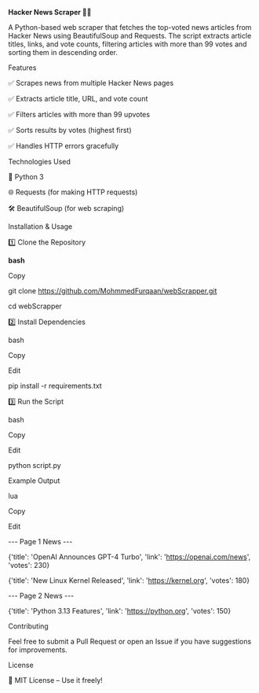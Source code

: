 **Hacker News Scraper 📰🚀**

A Python-based web scraper that fetches the top-voted news articles from Hacker News using BeautifulSoup and Requests. The script extracts article titles, links, and vote counts, filtering articles with more than 99 votes and sorting them in descending order.

Features

✅ Scrapes news from multiple Hacker News pages

✅ Extracts article title, URL, and vote count

✅ Filters articles with more than 99 upvotes

✅ Sorts results by votes (highest first)

✅ Handles HTTP errors gracefully

Technologies Used

🐍 Python 3

🌐 Requests (for making HTTP requests)

🛠️ BeautifulSoup (for web scraping)

Installation & Usage

1️⃣ Clone the Repository

**bash**

Copy

git clone https://github.com/MohmmedFurqaan/webScrapper.git

cd webScrapper

2️⃣ Install Dependencies

bash

Copy

Edit

pip install -r requirements.txt

3️⃣ Run the Script

bash

Copy

Edit

python script.py

Example Output

lua

Copy

Edit

--- Page 1 News ---

{'title': 'OpenAI Announces GPT-4 Turbo', 'link': 'https://openai.com/news', 'votes': 230}

{'title': 'New Linux Kernel Released', 'link': 'https://kernel.org', 'votes': 180}

--- Page 2 News ---

{'title': 'Python 3.13 Features', 'link': 'https://python.org', 'votes': 150}

Contributing

Feel free to submit a Pull Request or open an Issue if you have suggestions for improvements.

License

📜 MIT License – Use it freely!


